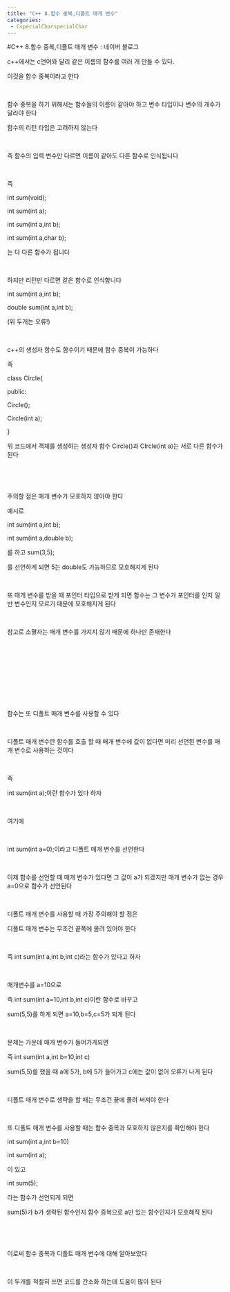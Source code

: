 ```yaml
---
title: "C++ 8.함수 중복,디폴트 매개 변수"
categories:
 - CspecialCharspecialChar
---
```

#C++ 8.함수 중복,디폴트 매개 변수 : 네이버 블로그
<div class="wrap_rabbit pcol2 _param(1) _postViewArea221726348171" id="post-view221726348171">
<!-- Rabbit HTML --><div class="se-viewer se-theme-default" lang="ko-KR">
<!-- SE_DOC_HEADER_END -->
<div class="se-main-container">
<div class="se-component se-text se-l-default" id="SE-d2a7d76c-eb03-4d48-bcaf-c2c7fb4e1c13">
<div class="se-component-content">
<div class="se-section se-section-text se-l-default">
<div class="se-module se-module-text"><!-- SE-TEXT { --><p class="se-text-paragraph se-text-paragraph-align-" id="SE-961b7334-ee80-4be9-a744-3493824944cd" style=""><span class="se-fs- se-ff-" id="SE-86ff9ad9-2e1d-481b-9f24-71451ecf7ff3" style="">c++에서는 c언어와 달리 같은 이름의 함수를 여러 개 만들 수 있다.</span></p><!-- } SE-TEXT --><!-- SE-TEXT { --><p class="se-text-paragraph se-text-paragraph-align-" id="SE-eceaef95-ca94-45e5-b8b6-218d3b57cd38" style=""><span class="se-fs- se-ff-" id="SE-560cd29b-6f1d-4905-b2db-fa27156a6fe7" style="">이것을 함수 중복이라고 한다</span></p><!-- } SE-TEXT --><!-- SE-TEXT { --><p class="se-text-paragraph se-text-paragraph-align-" id="SE-2c711fb0-9eb7-4dfb-a6ac-0f46bb0fed86" style=""><span class="se-fs- se-ff-" id="SE-57b141d5-c8ba-42c6-a9c2-f996ab2f6046" style="">​</span></p><!-- } SE-TEXT --><!-- SE-TEXT { --><p class="se-text-paragraph se-text-paragraph-align-" id="SE-1e6e7a01-26ae-4d39-b3c7-d6fe9b9646dc" style=""><span class="se-fs- se-ff-" id="SE-5e904d91-7696-4faf-a123-00b7097feb4c" style="">함수 중복을 하기 위해서는 함수들의 이름이 같아야 하고 변수 타입이나 변수의 개수가 달라야 한다</span></p><!-- } SE-TEXT --><!-- SE-TEXT { --><p class="se-text-paragraph se-text-paragraph-align-" id="SE-3a27b0a8-8154-430a-96fe-47e85cef9f47" style=""><span class="se-fs- se-ff-" id="SE-42df7542-e59d-4640-ba71-7c81f26e3a1c" style="">함수의 리턴 타입은 고려하지 않는다</span></p><!-- } SE-TEXT --><!-- SE-TEXT { --><p class="se-text-paragraph se-text-paragraph-align-" id="SE-0da69cf8-57ef-4775-9a26-6919581129fa" style=""><span class="se-fs- se-ff-" id="SE-8e84fa1c-d0a6-43f2-a93f-0edeefd3e14c" style="">​</span></p><!-- } SE-TEXT --><!-- SE-TEXT { --><p class="se-text-paragraph se-text-paragraph-align-" id="SE-a801419b-c83a-4d26-b65c-47268c25ae4c" style=""><span class="se-fs- se-ff-" id="SE-40535189-852c-424c-abe5-bfe4ed53f7c3" style="">즉 함수의 입력 변수만 다르면 이름이 같아도 다른 함수로 인식됩니다</span></p><!-- } SE-TEXT --><!-- SE-TEXT { --><p class="se-text-paragraph se-text-paragraph-align-" id="SE-88108f3c-9833-4216-ad19-29f2a82530dd" style=""><span class="se-fs- se-ff-" id="SE-5210dfb6-c966-440b-87a8-51522426912f" style="">​</span></p><!-- } SE-TEXT --><!-- SE-TEXT { --><p class="se-text-paragraph se-text-paragraph-align-" id="SE-d9eae0ee-7320-4748-9e38-f2f390e812ef" style=""><span class="se-fs- se-ff-" id="SE-f4753bcd-770f-4a62-a04b-333c90823a66" style="">즉 </span></p><!-- } SE-TEXT --><!-- SE-TEXT { --><p class="se-text-paragraph se-text-paragraph-align-" id="SE-32e1d427-3fa0-40bb-ba4a-418ed9438bda" style=""><span class="se-fs- se-ff-" id="SE-1a5a0ad1-1c9b-4d91-b3e4-bc6bf61d71d3" style="">int sum(void);</span></p><!-- } SE-TEXT --><!-- SE-TEXT { --><p class="se-text-paragraph se-text-paragraph-align-" id="SE-4f21852f-a6ce-45bd-a8e9-d31df5b9f38a" style=""><span class="se-fs- se-ff-" id="SE-6cbc817d-fe1b-4a6e-a42c-89696997ba61" style="">int sum(int a);</span></p><!-- } SE-TEXT --><!-- SE-TEXT { --><p class="se-text-paragraph se-text-paragraph-align-" id="SE-a411ec79-df35-4782-ba69-4043dd3046eb" style=""><span class="se-fs- se-ff-" id="SE-bd0b485b-6d68-4a34-b3f8-b30e6f320051" style="">int sum(int a,int b);</span></p><!-- } SE-TEXT --><!-- SE-TEXT { --><p class="se-text-paragraph se-text-paragraph-align-" id="SE-ccb8fb05-7329-4580-9fb1-aa9600ac9076" style=""><span class="se-fs- se-ff-" id="SE-7dcbeb31-a301-4cac-9321-40e8803120ae" style="">int sum(int a,char b);</span></p><!-- } SE-TEXT --><!-- SE-TEXT { --><p class="se-text-paragraph se-text-paragraph-align-" id="SE-90563bd5-cc72-4a18-9500-89e2e2fa1d6e" style=""><span class="se-fs- se-ff-" id="SE-dec8939c-17f2-44ab-aba8-058c7110d2b2" style="">는 다 다른 함수가 됩니다</span></p><!-- } SE-TEXT --><!-- SE-TEXT { --><p class="se-text-paragraph se-text-paragraph-align-" id="SE-7493bbb6-8844-4c53-b692-fef85900fc74" style=""><span class="se-fs- se-ff-" id="SE-44fd5ba1-e033-41d4-8679-ca99b4226d51" style="">​</span></p><!-- } SE-TEXT --><!-- SE-TEXT { --><p class="se-text-paragraph se-text-paragraph-align-" id="SE-e1cec1a9-4809-4016-b22f-870e9e62c993" style=""><span class="se-fs- se-ff-" id="SE-c098a89c-27eb-4925-9edc-19a73e9d9864" style="">하지만 리턴만 다르면 같은 함수로 인식합니다</span></p><!-- } SE-TEXT --><!-- SE-TEXT { --><p class="se-text-paragraph se-text-paragraph-align-" id="SE-7ead323b-56cf-46f9-9ee6-0215f7b89664" style=""><span class="se-fs- se-ff-" id="SE-930c52b7-995c-4737-922f-dc280189d0d9" style="">int sum(int a,int b);</span></p><!-- } SE-TEXT --><!-- SE-TEXT { --><p class="se-text-paragraph se-text-paragraph-align-" id="SE-b6d8716f-20e5-4ec3-9371-ca1b8cd47e66" style=""><span class="se-fs- se-ff-" id="SE-1bca098b-952a-4c48-9368-acad28ff9eae" style="">double sum(int a,int b);</span></p><!-- } SE-TEXT --><!-- SE-TEXT { --><p class="se-text-paragraph se-text-paragraph-align-" id="SE-56d3de4d-9d9a-43fc-8697-663224be97b5" style=""><span class="se-fs- se-ff-" id="SE-08c0bfd1-1048-4e70-add3-6d36e096c4e1" style="">(위 두개는 오류!)</span></p><!-- } SE-TEXT --><!-- SE-TEXT { --><p class="se-text-paragraph se-text-paragraph-align-" id="SE-099c561e-3115-4c4a-9822-ebf118046207" style=""><span class="se-fs- se-ff-" id="SE-49b2956f-d00f-45ae-922d-7e1d4a81a580" style="">​</span></p><!-- } SE-TEXT --><!-- SE-TEXT { --><p class="se-text-paragraph se-text-paragraph-align-" id="SE-46072bda-d55f-4ec4-a566-17fc296d8058" style=""><span class="se-fs- se-ff-" id="SE-23780b47-f11a-4ff6-bc3d-dc60fac289a3" style="">c++의 생성자 함수도 함수이기 때문에 함수 중복이 가능하다</span></p><!-- } SE-TEXT --><!-- SE-TEXT { --><p class="se-text-paragraph se-text-paragraph-align-" id="SE-e306c2ce-d03f-4ed0-821e-dc42267fb1cf" style=""><span class="se-fs- se-ff-" id="SE-4051a801-fea0-4ad2-afc1-2881d33baf10" style="">즉 </span></p><!-- } SE-TEXT --><!-- SE-TEXT { --><p class="se-text-paragraph se-text-paragraph-align-" id="SE-794e3666-62a6-4f5c-bbb0-52dac604aae7" style=""><span class="se-fs- se-ff-" id="SE-e9d72e4c-0ec1-48e3-bbc1-7a280f964cbb" style="">class Circle{</span></p><!-- } SE-TEXT --><!-- SE-TEXT { --><p class="se-text-paragraph se-text-paragraph-align-" id="SE-fc93721f-ac31-4391-89ab-1e60fcd6e4ab" style=""><span class="se-fs- se-ff-" id="SE-202216eb-14f6-44d9-b944-16c558b2536b" style="">public:</span></p><!-- } SE-TEXT --><!-- SE-TEXT { --><p class="se-text-paragraph se-text-paragraph-align-" id="SE-bc3be5a0-d5ed-4bcc-b6cd-909465060b23" style=""><span class="se-fs- se-ff-" id="SE-673d94eb-fc10-4e08-a74b-fd8dcbfc0511" style="">Circle();</span></p><!-- } SE-TEXT --><!-- SE-TEXT { --><p class="se-text-paragraph se-text-paragraph-align-" id="SE-bc3fd16e-76be-4aab-b8e2-2527aeff2f80" style=""><span class="se-fs- se-ff-" id="SE-8e8dffbd-5667-4501-961d-854e3eb94fc3" style="">Circle(int a);</span></p><!-- } SE-TEXT --><!-- SE-TEXT { --><p class="se-text-paragraph se-text-paragraph-align-" id="SE-9bd092ed-dfe4-4b08-baf1-21305c3af1e3" style=""><span class="se-fs- se-ff-" id="SE-35556147-9deb-4edc-bc7c-b924836a4f98" style="">}</span></p><!-- } SE-TEXT --><!-- SE-TEXT { --><p class="se-text-paragraph se-text-paragraph-align-" id="SE-d9a18825-e93b-49d4-bbce-2816e9e64c99" style=""><span class="se-fs- se-ff-" id="SE-ce22ef56-3b71-4b67-86ae-eacafd20a674" style="">위 코드에서 객체를 생성하는 생성자 함수 Circle()과 CIrcle(int a)는 서로 다른 함수가 된다</span></p><!-- } SE-TEXT --><!-- SE-TEXT { --><p class="se-text-paragraph se-text-paragraph-align-" id="SE-02c2d44c-6e37-4cde-bf64-c3b17f35c72e" style=""><span class="se-fs- se-ff-" id="SE-22331565-702a-4cd7-a1b4-3b8456a42141" style="">​</span></p><!-- } SE-TEXT --><!-- SE-TEXT { --><p class="se-text-paragraph se-text-paragraph-align-" id="SE-dec362d1-b9ff-4e98-88af-57db7c4de6b6" style=""><span class="se-fs- se-ff-" id="SE-d3c2d16c-c95c-4b9f-b21b-6ddaeafea5f1" style="">​</span></p><!-- } SE-TEXT --><!-- SE-TEXT { --><p class="se-text-paragraph se-text-paragraph-align-" id="SE-0f386897-ba39-485c-b164-df5ab42c1a6f" style=""><span class="se-fs- se-ff-" id="SE-8d721373-1dde-4e93-a4f3-f066bb3cd088" style="">주의할 점은 매개 변수가 모호하지 않아야 한다</span></p><!-- } SE-TEXT --><!-- SE-TEXT { --><p class="se-text-paragraph se-text-paragraph-align-" id="SE-6468513b-ef28-455c-960a-9a120ed15c1d" style=""><span class="se-fs- se-ff-" id="SE-628bb8ad-7932-48a0-843b-9ecdc6372410" style="">예시로 </span></p><!-- } SE-TEXT --><!-- SE-TEXT { --><p class="se-text-paragraph se-text-paragraph-align-" id="SE-71c4dcf1-a9ff-44ef-82e7-1bfc4bb174d3" style=""><span class="se-fs- se-ff-" id="SE-c10b7653-5804-44e8-9cde-4fecdac2e482" style="">int sum(int a,int b);</span></p><!-- } SE-TEXT --><!-- SE-TEXT { --><p class="se-text-paragraph se-text-paragraph-align-" id="SE-ebed3727-c569-44b9-8b9a-d9ed2b9697a5" style=""><span class="se-fs- se-ff-" id="SE-be9640c2-a063-4372-8f54-91b2a7de8157" style="">int sum(int a,double b);</span></p><!-- } SE-TEXT --><!-- SE-TEXT { --><p class="se-text-paragraph se-text-paragraph-align-" id="SE-26c18e5a-9e2d-485a-86b7-31988bcea715" style=""><span class="se-fs- se-ff-" id="SE-f6246c8b-d290-415f-9283-136f6b6ff0fa" style="">를 하고 sum(3,5);</span></p><!-- } SE-TEXT --><!-- SE-TEXT { --><p class="se-text-paragraph se-text-paragraph-align-" id="SE-09775466-ff4e-4829-adb3-9d023a1ea822" style=""><span class="se-fs- se-ff-" id="SE-c457410e-253b-434b-8917-c402b6feda1b" style="">를 선언하게 되면 5는 double도 가능하므로 모호해지게 된다</span></p><!-- } SE-TEXT --><!-- SE-TEXT { --><p class="se-text-paragraph se-text-paragraph-align-" id="SE-99c5b477-387b-4c14-bae6-57d4682878cf" style=""><span class="se-fs- se-ff-" id="SE-6439e66b-e487-4dca-8dca-2f32c8356dfa" style="">​</span></p><!-- } SE-TEXT --><!-- SE-TEXT { --><p class="se-text-paragraph se-text-paragraph-align-" id="SE-87889ef5-1424-4bd2-80d0-f2febd02ab8d" style=""><span class="se-fs- se-ff-" id="SE-07f86979-02be-4020-a55d-1f1cf6f88bc4" style="">또 매개 변수를 받을 때 포인터 타입으로 받게 되면 함수는 그 변수가 포인터를 인지 일반 변수인지 모르기 때문에 모호해지게 된다</span></p><!-- } SE-TEXT --><!-- SE-TEXT { --><p class="se-text-paragraph se-text-paragraph-align-" id="SE-ea4d7733-eb5a-41c6-bc54-137e5b799c02" style=""><span class="se-fs- se-ff-" id="SE-ab5f7b30-dd4c-46b7-8dfd-9396f6997177" style="">​</span></p><!-- } SE-TEXT --><!-- SE-TEXT { --><p class="se-text-paragraph se-text-paragraph-align-" id="SE-0f3fc1b3-9427-4a15-8235-fe5b1878c594" style=""><span class="se-fs- se-ff-" id="SE-f9e31c38-8ce6-42e0-9b05-4d2fd85d12f9" style="">참고로 소멸자는 매개 변수를 가지지 않기 때문에 하나만 존재한다</span></p><!-- } SE-TEXT --><!-- SE-TEXT { --><p class="se-text-paragraph se-text-paragraph-align-" id="SE-1fcf098f-f70f-403a-9394-a74a6f97fbc1" style=""><span class="se-fs- se-ff-" id="SE-c3c25071-526f-47eb-98d0-53e37e64f501" style="">​</span></p><!-- } SE-TEXT --><!-- SE-TEXT { --><p class="se-text-paragraph se-text-paragraph-align-" id="SE-44c1ddb2-ebbd-4a20-a704-c835008a67bb" style=""><span class="se-fs- se-ff-" id="SE-e43ffb1f-b9c3-4a1f-a40f-a045b050225c" style="">​</span></p><!-- } SE-TEXT --><!-- SE-TEXT { --><p class="se-text-paragraph se-text-paragraph-align-" id="SE-a89ceb91-d800-4814-8717-220ca631ff09" style=""><span class="se-fs- se-ff-" id="SE-55d97631-e7a5-494b-a9ff-f0125e2f3539" style="">​</span></p><!-- } SE-TEXT --><!-- SE-TEXT { --><p class="se-text-paragraph se-text-paragraph-align-" id="SE-d4749d98-4def-4fe8-9e4c-d7a27a2964bf" style=""><span class="se-fs- se-ff-" id="SE-8f0ee578-88a9-491b-97fb-eb4b7d43e429" style="">​</span></p><!-- } SE-TEXT --><!-- SE-TEXT { --><p class="se-text-paragraph se-text-paragraph-align-" id="SE-b3d2f3ea-3dd5-4867-a7ca-c5674aac8aea" style=""><span class="se-fs- se-ff-" id="SE-0fe99788-0f75-45fc-9bb7-804a03effc8c" style="">​</span></p><!-- } SE-TEXT --><!-- SE-TEXT { --><p class="se-text-paragraph se-text-paragraph-align-" id="SE-2d92bd92-fb18-4a6c-840b-68bf44a155b0" style=""><span class="se-fs- se-ff-" id="SE-e8ee5985-4a28-4bb3-962b-4428acfac621" style="">함수는 또 디폴트 매개 변수를 사용할 수 있다</span></p><!-- } SE-TEXT --><!-- SE-TEXT { --><p class="se-text-paragraph se-text-paragraph-align-" id="SE-4a27bdd0-7255-4613-8b43-b57940d559f6" style=""><span class="se-fs- se-ff-" id="SE-0e5e7739-1c77-4665-b254-433ba644e55f" style="">​</span></p><!-- } SE-TEXT --><!-- SE-TEXT { --><p class="se-text-paragraph se-text-paragraph-align-" id="SE-98c17fa6-4b75-419f-aa51-15b4448ba3c0" style=""><span class="se-fs- se-ff-" id="SE-8caaeee8-69e2-4521-9e71-156d3d5f185d" style="">디폴트 매개 변수란 함수를 호출 할 때 매개 변수에 값이 없다면 미리 선언된 변수를 매개 변수로 사용하는 것이다</span></p><!-- } SE-TEXT --><!-- SE-TEXT { --><p class="se-text-paragraph se-text-paragraph-align-" id="SE-1a8c1c62-b145-4c39-b68a-95c671cf979f" style=""><span class="se-fs- se-ff-" id="SE-3b0df102-2eb3-412c-a7f0-20431a83171d" style="">​</span></p><!-- } SE-TEXT --><!-- SE-TEXT { --><p class="se-text-paragraph se-text-paragraph-align-" id="SE-e548d9dd-52c0-4ad1-96ec-7ccabb055488" style=""><span class="se-fs- se-ff-" id="SE-d494563d-2fb8-4d42-a91b-c1650568af20" style="">즉 </span></p><!-- } SE-TEXT --><!-- SE-TEXT { --><p class="se-text-paragraph se-text-paragraph-align-" id="SE-2a263639-0697-451c-b700-115b6ff246ac" style=""><span class="se-fs- se-ff-" id="SE-8f45774a-ad69-405e-a0e4-f46e78c4b905" style="">int sum(int a);이란 함수가 있다 하자</span></p><!-- } SE-TEXT --><!-- SE-TEXT { --><p class="se-text-paragraph se-text-paragraph-align-" id="SE-9c9a24f3-8687-42a7-b212-b9a5b96f3d14" style=""><span class="se-fs- se-ff-" id="SE-826c1ccd-de01-4931-ac76-e1f71ef6f243" style="">​</span></p><!-- } SE-TEXT --><!-- SE-TEXT { --><p class="se-text-paragraph se-text-paragraph-align-" id="SE-1958c9c6-b104-4007-88de-a7d1f39e9a61" style=""><span class="se-fs- se-ff-" id="SE-804c2d39-b32e-4e88-a88c-13261a4322af" style="">여기에</span></p><!-- } SE-TEXT --><!-- SE-TEXT { --><p class="se-text-paragraph se-text-paragraph-align-" id="SE-0dd6453e-d1c1-4092-84b3-8f1cb38dfc7a" style=""><span class="se-fs- se-ff-" id="SE-15ea4253-8b3d-451d-a214-8b3c17a95394" style="">​</span></p><!-- } SE-TEXT --><!-- SE-TEXT { --><p class="se-text-paragraph se-text-paragraph-align-" id="SE-df54f0c0-e569-4c85-a66c-8621c6ae984b" style=""><span class="se-fs- se-ff-" id="SE-8b528f5a-8872-4e2b-b986-065ec63af4e1" style="">int sum(int a=0);이라고 디폴트 매개 변수를 선언한다</span></p><!-- } SE-TEXT --><!-- SE-TEXT { --><p class="se-text-paragraph se-text-paragraph-align-" id="SE-3ab37276-2c95-4820-8856-ddeb2cad7b16" style=""><span class="se-fs- se-ff-" id="SE-bd87a1d6-2e67-44a1-a477-e11bc89ea770" style="">​</span></p><!-- } SE-TEXT --><!-- SE-TEXT { --><p class="se-text-paragraph se-text-paragraph-align-" id="SE-87c0df81-c423-4f42-8fe9-38bdf9ab0f0d" style=""><span class="se-fs- se-ff-" id="SE-19f9eb77-a553-4c3f-a898-ea0443e7f7e7" style="">이제 함수를 선언할 때 매개 변수가 있다면 그 값이 a가 되겠지만 매개 변수가 없는 경우 a=0으로 함수가 선언된다</span></p><!-- } SE-TEXT --><!-- SE-TEXT { --><p class="se-text-paragraph se-text-paragraph-align-" id="SE-85eea704-c8d2-4933-8ede-71a750e71aa0" style=""><span class="se-fs- se-ff-" id="SE-f9d0c60b-3589-4d3e-8930-60e391e9eed4" style="">​</span></p><!-- } SE-TEXT --><!-- SE-TEXT { --><p class="se-text-paragraph se-text-paragraph-align-" id="SE-5af9f753-5d17-4e39-9967-36dd56324a8c" style=""><span class="se-fs- se-ff-" id="SE-0b4aa92a-5275-4375-8e7c-ce23ba73043f" style="">디폴트 매개 변수를 사용할 때 가장 주의해야 할 점은 </span></p><!-- } SE-TEXT --><!-- SE-TEXT { --><p class="se-text-paragraph se-text-paragraph-align-" id="SE-e661666b-81f8-4671-b80a-0556c809d66c" style=""><span class="se-fs- se-ff-" id="SE-fa5c9dec-fc77-4255-8cb3-701fc3a7fce5" style="">디폴트 매개 변수는 무조건 끝쪽에 몰려 있어야 한다</span></p><!-- } SE-TEXT --><!-- SE-TEXT { --><p class="se-text-paragraph se-text-paragraph-align-" id="SE-947e9189-8c97-439f-9e3e-93805a8daa74" style=""><span class="se-fs- se-ff-" id="SE-000b0e74-00e2-40a2-bdf7-721748d06c91" style="">​</span></p><!-- } SE-TEXT --><!-- SE-TEXT { --><p class="se-text-paragraph se-text-paragraph-align-" id="SE-3856070c-a9d2-4cff-ade6-af1b2f121e29" style=""><span class="se-fs- se-ff-" id="SE-66cbb4bc-645f-4750-80a3-32c9611da269" style="">즉 int sum(int a,int b,int c)라는 함수가 있다고 하자</span></p><!-- } SE-TEXT --><!-- SE-TEXT { --><p class="se-text-paragraph se-text-paragraph-align-" id="SE-96e0e1a2-635e-4925-b2e9-d5bd3c9b9836" style=""><span class="se-fs- se-ff-" id="SE-bd6b5c0b-0aee-4231-b3a8-385e163e079c" style="">​</span></p><!-- } SE-TEXT --><!-- SE-TEXT { --><p class="se-text-paragraph se-text-paragraph-align-" id="SE-40a4310a-e473-4412-acd1-d9a61ddfe0e7" style=""><span class="se-fs- se-ff-" id="SE-962a6f94-277b-49ca-b91d-699029d00d09" style="">매개변수를 a=10으로</span></p><!-- } SE-TEXT --><!-- SE-TEXT { --><p class="se-text-paragraph se-text-paragraph-align-" id="SE-a8695223-33b6-430d-80c5-c5eb2eaa9779" style=""><span class="se-fs- se-ff-" id="SE-562080e0-a296-41ea-96bb-c50b2d6e0f3f" style="">즉 int sum(int a=10,int b,int c)이란 함수로 바꾸고</span></p><!-- } SE-TEXT --><!-- SE-TEXT { --><p class="se-text-paragraph se-text-paragraph-align-" id="SE-d1cb2928-4d59-4848-82ee-1c04576e82e4" style=""><span class="se-fs- se-ff-" id="SE-43432f6a-c5cb-4dc3-891f-c73496cbdae5" style="">sum(5,5)를 하게 되면 a=10,b=5,c=5가 되게 된다</span></p><!-- } SE-TEXT --><!-- SE-TEXT { --><p class="se-text-paragraph se-text-paragraph-align-" id="SE-6487f570-dba7-40f2-9ed4-8e31122db568" style=""><span class="se-fs- se-ff-" id="SE-3cbdfa75-616d-4f9a-b994-8be9e5e6695a" style="">​</span></p><!-- } SE-TEXT --><!-- SE-TEXT { --><p class="se-text-paragraph se-text-paragraph-align-" id="SE-98502bf8-d0f5-4cbd-bfb0-644059483fba" style=""><span class="se-fs- se-ff-" id="SE-dbada87b-9b6d-403a-af39-ec1300ecb089" style="">문제는 가운데 매개 변수가 들어가게되면 </span></p><!-- } SE-TEXT --><!-- SE-TEXT { --><p class="se-text-paragraph se-text-paragraph-align-" id="SE-6e378cbc-60e1-408d-81f6-4874e5c14778" style=""><span class="se-fs- se-ff-" id="SE-8e2e2186-d98d-4e9c-a961-8c408a2f3d68" style="">즉 int sum(int a,int b=10,int c)</span></p><!-- } SE-TEXT --><!-- SE-TEXT { --><p class="se-text-paragraph se-text-paragraph-align-" id="SE-946bd62b-cef8-4a17-9da8-53eca119f8a2" style=""><span class="se-fs- se-ff-" id="SE-49996af1-41a4-479b-833b-55ef26230d6e" style="">sum(5,5)를 했을 때 a에 5가, b에 5가 들어가고 c에는 값이 없어 오류가 나게 된다</span></p><!-- } SE-TEXT --><!-- SE-TEXT { --><p class="se-text-paragraph se-text-paragraph-align-" id="SE-2740ca35-3ebc-4336-8bf9-07af5242ea0c" style=""><span class="se-fs- se-ff-" id="SE-b0a88e0f-a6d1-420c-a9f4-6d0ab291b05b" style="">​</span></p><!-- } SE-TEXT --><!-- SE-TEXT { --><p class="se-text-paragraph se-text-paragraph-align-" id="SE-917d78fd-bf28-420b-b5b4-2df6e20338c1" style=""><span class="se-fs- se-ff-" id="SE-8744461c-4597-4a4c-80e5-412fa8eb36c5" style="">디폴트 매개 변수로 생략을 할 때는 무조건 끝에 몰려 써져야 한다</span></p><!-- } SE-TEXT --><!-- SE-TEXT { --><p class="se-text-paragraph se-text-paragraph-align-" id="SE-fc4cd365-ce2a-47a4-bcd1-0f4b8da4215b" style=""><span class="se-fs- se-ff-" id="SE-2feaf8f6-a07d-4c7b-a5ed-d600828d706c" style="">​</span></p><!-- } SE-TEXT --><!-- SE-TEXT { --><p class="se-text-paragraph se-text-paragraph-align-" id="SE-53b07707-f6ae-41e2-9c4b-9e7d2462eda9" style=""><span class="se-fs- se-ff-" id="SE-da2c4d99-a764-4d0e-9d59-1805964663a9" style="">또 디폴트 매개 변수를 사용할 때는 함수 중복과 모호하지 않은지를 확인해야 한다</span></p><!-- } SE-TEXT --><!-- SE-TEXT { --><p class="se-text-paragraph se-text-paragraph-align-" id="SE-b2c6b00a-3be6-4f9a-b319-59b1e5b05312" style=""><span class="se-fs- se-ff-" id="SE-bb393469-d1aa-4397-a5f8-d3107687f3bd" style="">int sum(int a,int b=10)</span></p><!-- } SE-TEXT --><!-- SE-TEXT { --><p class="se-text-paragraph se-text-paragraph-align-" id="SE-1469d944-c55c-43ae-b76a-bbd0904fd678" style=""><span class="se-fs- se-ff-" id="SE-375bf54a-a112-44c1-bd40-47e30305dfea" style="">int sum(int a);</span></p><!-- } SE-TEXT --><!-- SE-TEXT { --><p class="se-text-paragraph se-text-paragraph-align-" id="SE-086e3bac-6a9c-407f-a4aa-eb3bd4a38d34" style=""><span class="se-fs- se-ff-" id="SE-ed940306-d133-448c-a2df-d566653eaeac" style="">이 있고</span></p><!-- } SE-TEXT --><!-- SE-TEXT { --><p class="se-text-paragraph se-text-paragraph-align-" id="SE-f4e749d5-e272-440d-81b5-35da72d7ba18" style=""><span class="se-fs- se-ff-" id="SE-ae31d120-0fab-455e-a270-1fd582ad22da" style="">int sum(5);</span></p><!-- } SE-TEXT --><!-- SE-TEXT { --><p class="se-text-paragraph se-text-paragraph-align-" id="SE-9570fef8-1c6a-4151-86fd-f5aaa30fd4fe" style=""><span class="se-fs- se-ff-" id="SE-c5660bc1-718a-4fcc-9882-3b1f1efeed2a" style="">라는 함수가 선언되게 되면</span></p><!-- } SE-TEXT --><!-- SE-TEXT { --><p class="se-text-paragraph se-text-paragraph-align-" id="SE-dc60635a-1efb-4c5d-833d-a66d2c8bb27b" style=""><span class="se-fs- se-ff-" id="SE-dfdfd5f0-683e-4aaf-a86b-689a489edaa6" style="">sum(5)가 b가 생략된 함수인지 함수 증복으로 a만 있는 함수인지가 모호해직 된다</span></p><!-- } SE-TEXT --><!-- SE-TEXT { --><p class="se-text-paragraph se-text-paragraph-align-" id="SE-bb6ea433-39aa-4813-ba00-ba96cdcecb9a" style=""><span class="se-fs- se-ff-" id="SE-3050d45c-d545-43a3-8f8a-74a07c6285a1" style="">​</span></p><!-- } SE-TEXT --><!-- SE-TEXT { --><p class="se-text-paragraph se-text-paragraph-align-" id="SE-5470b3b0-91d5-421b-bbbb-dbc182e012e3" style=""><span class="se-fs- se-ff-" id="SE-8316b106-cc5f-4aba-93f6-e2ce7ee82aff" style="">​</span></p><!-- } SE-TEXT --><!-- SE-TEXT { --><p class="se-text-paragraph se-text-paragraph-align-" id="SE-4bb3c0a1-6f51-4658-91d8-082681edd5d6" style=""><span class="se-fs- se-ff-" id="SE-11758031-b5da-44e7-beb3-f0a947132c4b" style="">이로써 함수 중복과 디폴트 매개 변수에 대해 알아보았다</span></p><!-- } SE-TEXT --><!-- SE-TEXT { --><p class="se-text-paragraph se-text-paragraph-align-" id="SE-aca676f0-469b-4b7e-ada3-f3dda4af7fed" style=""><span class="se-fs- se-ff-" id="SE-880cb467-a4ea-4889-9504-93458ba068b3" style="">​</span></p><!-- } SE-TEXT --><!-- SE-TEXT { --><p class="se-text-paragraph se-text-paragraph-align-" id="SE-874095ed-8173-45ba-9f91-22b670989ad6" style=""><span class="se-fs- se-ff-" id="SE-b7e3c7ef-a20e-443b-8d39-188d84129a26" style="">이 두개를 적절히 쓰면 코드를 간소화 하는데 도움이 많이 된다</span></p><!-- } SE-TEXT --><!-- SE-TEXT { --><p class="se-text-paragraph se-text-paragraph-align-" id="SE-db3f1733-92d9-4dde-b8ec-b5f5e7752d07" style=""><span class="se-fs- se-ff-" id="SE-df64429f-7b47-4adc-ab66-3b3e9ba261ab" style="">​</span></p><!-- } SE-TEXT --><!-- SE-TEXT { --><p class="se-text-paragraph se-text-paragraph-align-" id="SE-e412bad3-5302-4d93-b4f5-a2075ba029c0" style=""><span class="se-fs- se-ff-" id="SE-98b26155-b7e3-4163-962b-718499b07bb8" style="">​</span></p><!-- } SE-TEXT --></div>
</div>
</div>
</div> </div>
</div>
</div>